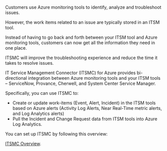 Customers use Azure monitoring tools to identify, analyze and troubleshoot issues.

However, the work items related to an issue are typically stored in an ITSM tool.

Instead of having to go back and forth between your ITSM tool and Azure monitoring tools, customers can now get all the information they need in one place.

ITSMC will improve the troubleshooting experience and reduce the time it takes to resolve issues.

IT Service Management Connector (ITSMC) for Azure provides bi-directional integration between Azure monitoring tools and your ITSM tools – ServiceNow, Provance, Cherwell, and System Center Service Manager.

Specifically, you can use ITSMC to:

 -  Create or update work-items (Event, Alert, Incident) in the ITSM tools based on Azure alerts (Activity Log Alerts, Near Real-Time metric alerts, and Log Analytics alerts)
 -  Pull the Incident and Change Request data from ITSM tools into Azure Log Analytics.

You can set up ITSMC by following this overview:

[ITSMC Overview](/azure/azure-monitor/platform/itsmc-overview).
